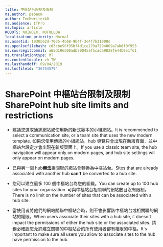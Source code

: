 ```yaml
---
title: 中樞站台限制及限制
ms.author: pebaum
author: Techwriter40
ms.audience: ITPro
ms.topic: article
ROBOTS: NOINDEX, NOFOLLOW
localization_priority: Normal
ms.assetid: 1930b62d-7035-4b68-9b4f-3e4f7b31000d
ms.openlocfilehash: c63cbe96f95bf4d1ce279a7294069a7ab8f0f953
ms.sourcegitcommit: a65d196d00adb70045af5caca9828fe44b951f61
ms.translationtype: MT
ms.contentlocale: zh-TW
ms.lasthandoff: 09/04/2019
ms.locfileid: "36754579"
---
```

# <a name="sharepoint-hub-site-limits-and-restrictions"></a><span data-ttu-id="66a55-102">SharePoint 中樞站台限制及限制</span><span class="sxs-lookup"><span data-stu-id="66a55-102">SharePoint hub site limits and restrictions</span></span>

- <span data-ttu-id="66a55-103">建議您選取通訊網站或使用新的新式範本的小組網站。</span><span class="sxs-lookup"><span data-stu-id="66a55-103">It is recommended to select a communication site, or a team site that uses the new modern template.</span></span> <span data-ttu-id="66a55-104">如果您使用傳統的小組網站，hub 導覽只會出現在新版頁面，並中樞站台設定才會出現在新版頁面上。</span><span class="sxs-lookup"><span data-stu-id="66a55-104">If you use a classic team site, the hub navigation will appear only on modern pages, and hub site settings will only appear on modern pages.</span></span>

- <span data-ttu-id="66a55-105">已與另一個 hub**無法**相關聯的網站會轉換為中樞站台。</span><span class="sxs-lookup"><span data-stu-id="66a55-105">Sites that are already associated with another hub **can't** be converted to a hub site.</span></span> 

- <span data-ttu-id="66a55-106">您可以建立最多 100 個中樞站台為您的組織。</span><span class="sxs-lookup"><span data-stu-id="66a55-106">You can create up to 100 hub sites for your organization.</span></span> <span data-ttu-id="66a55-107">可與中樞站台相關聯的網站數目沒有限制。</span><span class="sxs-lookup"><span data-stu-id="66a55-107">There is no limit on the number of sites that can be associated with a hub site.</span></span>

- <span data-ttu-id="66a55-108">當使用者將他們的網站關聯中樞站台時，則不會影響該中樞站台或相關聯的網站的權限。</span><span class="sxs-lookup"><span data-stu-id="66a55-108">When users associate their sites with a hub site, it doesn't impact the permissions of either the hub site or the associated sites.</span></span> <span data-ttu-id="66a55-109">請務必確認您允許建立關聯的中樞站台的所有使用者都有權限的中樞。</span><span class="sxs-lookup"><span data-stu-id="66a55-109">It's important to make sure all users you allow to associate sites to the hub have permission to the hub.</span></span>



